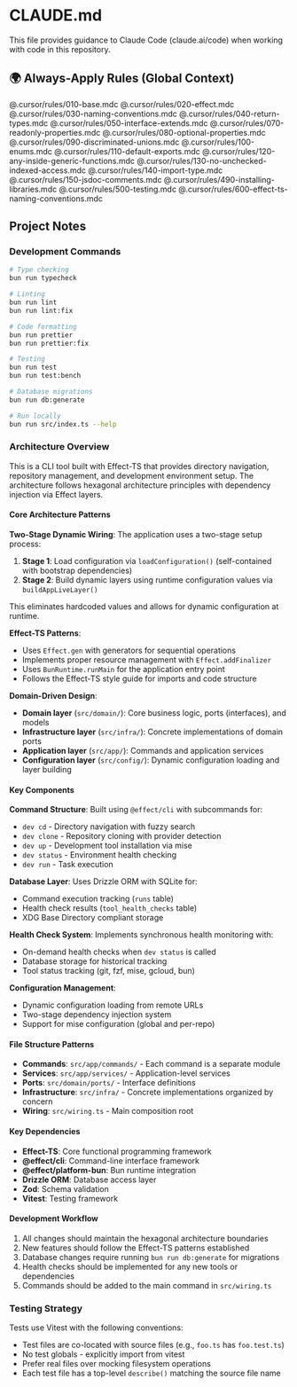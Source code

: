 # CLAUDE.md

This file provides guidance to Claude Code (claude.ai/code) when working with code in this repository.

## 🌍 Always-Apply Rules (Global Context)

@.cursor/rules/010-base.mdc
@.cursor/rules/020-effect.mdc
@.cursor/rules/030-naming-conventions.mdc
@.cursor/rules/040-return-types.mdc
@.cursor/rules/050-interface-extends.mdc
@.cursor/rules/070-readonly-properties.mdc
@.cursor/rules/080-optional-properties.mdc
@.cursor/rules/090-discriminated-unions.mdc
@.cursor/rules/100-enums.mdc
@.cursor/rules/110-default-exports.mdc
@.cursor/rules/120-any-inside-generic-functions.mdc
@.cursor/rules/130-no-unchecked-indexed-access.mdc
@.cursor/rules/140-import-type.mdc
@.cursor/rules/150-jsdoc-comments.mdc
@.cursor/rules/490-installing-libraries.mdc
@.cursor/rules/500-testing.mdc
@.cursor/rules/600-effect-ts-naming-conventions.mdc

## Project Notes

### Development Commands

```bash
# Type checking
bun run typecheck

# Linting
bun run lint
bun run lint:fix

# Code formatting
bun run prettier
bun run prettier:fix

# Testing
bun run test
bun run test:bench

# Database migrations
bun run db:generate

# Run locally
bun run src/index.ts --help
```

### Architecture Overview

This is a CLI tool built with Effect-TS that provides directory navigation, repository management, and development environment setup. The architecture follows hexagonal architecture principles with dependency injection via Effect layers.

#### Core Architecture Patterns

**Two-Stage Dynamic Wiring**: The application uses a two-stage setup process:

1. **Stage 1**: Load configuration via `loadConfiguration()` (self-contained with bootstrap dependencies)
2. **Stage 2**: Build dynamic layers using runtime configuration values via `buildAppLiveLayer()`

This eliminates hardcoded values and allows for dynamic configuration at runtime.

**Effect-TS Patterns**:

- Uses `Effect.gen` with generators for sequential operations
- Implements proper resource management with `Effect.addFinalizer`
- Uses `BunRuntime.runMain` for the application entry point
- Follows the Effect-TS style guide for imports and code structure

**Domain-Driven Design**:

- **Domain layer** (`src/domain/`): Core business logic, ports (interfaces), and models
- **Infrastructure layer** (`src/infra/`): Concrete implementations of domain ports
- **Application layer** (`src/app/`): Commands and application services
- **Configuration layer** (`src/config/`): Dynamic configuration loading and layer building

#### Key Components

**Command Structure**: Built using `@effect/cli` with subcommands for:

- `dev cd` - Directory navigation with fuzzy search
- `dev clone` - Repository cloning with provider detection
- `dev up` - Development tool installation via mise
- `dev status` - Environment health checking
- `dev run` - Task execution

**Database Layer**: Uses Drizzle ORM with SQLite for:

- Command execution tracking (`runs` table)
- Health check results (`tool_health_checks` table)
- XDG Base Directory compliant storage

**Health Check System**: Implements synchronous health monitoring with:

- On-demand health checks when `dev status` is called
- Database storage for historical tracking
- Tool status tracking (git, fzf, mise, gcloud, bun)

**Configuration Management**:

- Dynamic configuration loading from remote URLs
- Two-stage dependency injection system
- Support for mise configuration (global and per-repo)

#### File Structure Patterns

- **Commands**: `src/app/commands/` - Each command is a separate module
- **Services**: `src/app/services/` - Application-level services
- **Ports**: `src/domain/ports/` - Interface definitions
- **Infrastructure**: `src/infra/` - Concrete implementations organized by concern
- **Wiring**: `src/wiring.ts` - Main composition root

#### Key Dependencies

- **Effect-TS**: Core functional programming framework
- **@effect/cli**: Command-line interface framework
- **@effect/platform-bun**: Bun runtime integration
- **Drizzle ORM**: Database access layer
- **Zod**: Schema validation
- **Vitest**: Testing framework

#### Development Workflow

1. All changes should maintain the hexagonal architecture boundaries
2. New features should follow the Effect-TS patterns established
3. Database changes require running `bun run db:generate` for migrations
4. Health checks should be implemented for any new tools or dependencies
5. Commands should be added to the main command in `src/wiring.ts`

### Testing Strategy

Tests use Vitest with the following conventions:

- Test files are co-located with source files (e.g., `foo.ts` has `foo.test.ts`)
- No test globals - explicitly import from vitest
- Prefer real files over mocking filesystem operations
- Each test file has a top-level `describe()` matching the source file name
